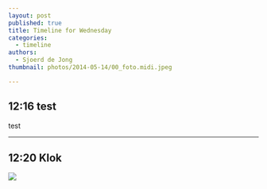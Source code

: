 ```yaml
---
layout: post
published: true
title: Timeline for Wednesday
categories:
  - timeline
authors:
  - Sjoerd de Jong
thumbnail: photos/2014-05-14/00_foto.midi.jpeg

---
```


## 12:16 test
test

---

## 12:20 Klok
![](https://raw.githubusercontent.com/3dxl/3dxl.github.io/master/photos/2014-05-14/00_foto.midi.jpeg)